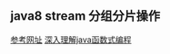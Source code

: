 ## java8 stream 分组分片操作  
[参考网址](https://www.cnblogs.com/LinkinPark/p/5232960.html)
[深入理解java函数式编程](https://www.cnblogs.com/CarpenterLee/p/6729368.html)
